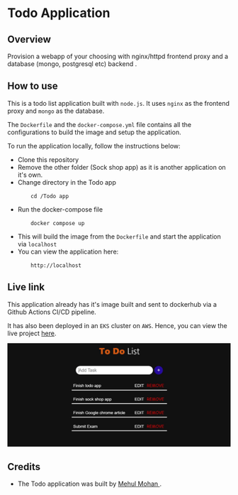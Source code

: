 # Todo Application

## Overview

Provision a webapp of your choosing with nginx/httpd frontend proxy and a database (mongo, postgresql etc) backend .

## How to use

This is a todo list application built with `node.js`. It uses `nginx` as the frontend proxy and `mongo` as the database.

The `Dockerfile` and the `docker-compose.yml` file contains all the configurations to build the image and setup the application.

To run the application locally, follow the instructions below:

- Clone this repository
- Remove the other folder (Sock shop app) as it is another application on it's own.
- Change directory in the Todo app
    ```
        cd /Todo app
    ```
- Run the docker-compose file
    ```
        docker compose up
    ```
- This will build the image from the `Dockerfile` and start the application via `localhost`
- You can view the application here: 
    ```
        http://localhost
    ```

## Live link

This application already has it's image built and sent to dockerhub via a Github Actions CI/CD pipeline.

It has also been deployed in an `EKS` cluster on `AWS`. Hence, you can view the live project [here](http://abddbace05f4f4174946d88c3f1dd119-1470649257.us-east-1.elb.amazonaws.com/).


![Todo app image](../images/todoappimage.JPG)

## Credits

- The Todo application was built by [Mehul Mohan
](https://github.com/mehulmpt). 